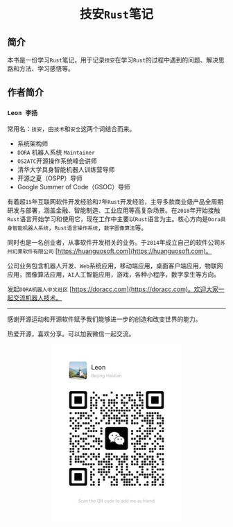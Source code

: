 <div align="center">

# 技安`Rust`笔记

</div>

## 简介

本书是一份学习`Rust`笔记，用于记录`技安`在学习`Rust`的过程中遇到的问题、解决思路和方法、学习感悟等。


## 作者简介

### `Leon 李扬`
常用名：`技安`，由`技术`和`安全`这两个词结合而来。

* 系统架构师
* `DORA` 机器人系统 `Maintainer`
* `OS2ATC`开源操作系统峰会讲师
* 清华大学具身智能机器人训练营导师
* 开源之夏（OSPP）导师
* Google Summer of Code（GSOC）导师

有着超`15`年互联网软件开发经验和`7`年`Rust`开发经验，主导多款商业级产品全周期研发与部署，涵盖金融、智能制造、工业应用等高复杂场景。在`2018`年开始接触`Rust`语言开始学习和使用它，现在工作中主要以`Rust`语言为主。核心方向是`Dora具身智能机器人系统`，`Rust语言操作系统`，`数字图像算法`等。

同时也是一名创业者，从事软件开发相关的业务。于`2014`年成立自己的软件公司`苏州幻果软件有限公司` [https://huanguosoft.com](https://huanguosoft.com)。

公司业务包含机器人开发、`Web`系统应用，移动端应用，桌面客户端应用，物联网应用，图像算法应用，`AI`人工智能应用，游戏，各种小程序，数字孪生等方向。

发起`DORA机器人中文社区` [https://doracc.com](https://doracc.com)。欢迎大家一起交流机器人技术。

---

感谢开源运动和开源软件赋予我们能够进一步的创造和改变世界的能力。

热爱开源，喜欢分享。可以加我微信一起交流。

<div align="center">

![技安未来](./img/wechat.jpg)

</div>